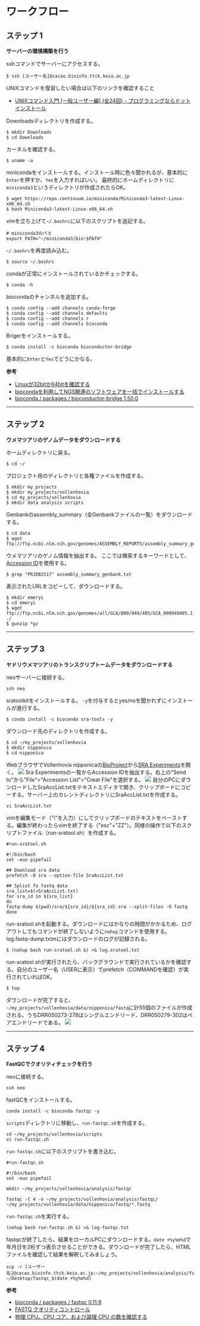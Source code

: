 # ワークフロー

## ステップ 1
**サーバーの環境構築を行う**

sshコマンドでサーバーにアクセスする。
```
$ ssh [ユーザー名]@cacao.bioinfo.ttck.keio.ac.jp
```
UNIXコマンドを復習したい場合は以下のリンクを確認すること
- [UNIXコマンド入門 [一般ユーザー編] (全24回) - プログラミングならドットインストール](https://dotinstall.com/lessons/basic_unix_v2)

Downloadsディレクトリを作成する。
```
$ mkdir Downloads
$ cd Downloads
```

カーネルを確認する。
```
$ uname -a
```
minicondaをインストールする。インストール時に色々聞かれるが、基本的に`Enter`を押すか、`Yes`を入力すればいい。
最終的にホームディレクトリに`miniconda3`というディレクトリが作成されたらOK。
```
$ wget https://repo.continuum.io/miniconda/Miniconda3-latest-Linux-x86_64.sh
$ bash Miniconda3-latest-Linux-x86_64.sh
```
vimを立ち上げて`~/.bashrc`に以下のスクリプトを追記する。
```
# miniconda3のパス
export PATH="~/miniconda3/bin:$PATH"
```
`~/.bashrc`を再度読み込む。
```
$ source ~/.bashrc
```
condaが正常にインストールされているかチェックする。
```
$ conda -h
```
biocondaのチャンネルを追加する。
```
$ conda config --add channels conda-forge
$ conda config --add channels defaults
$ conda config --add channels r
$ conda config --add channels bioconda
```
Brigerをインストールする。
```
$ conda install -c bioconda bioconductor-bridge
```
基本的に`Enter`と`Yes`でどうにかなる。

**参考**
- [Linuxが32bitか64bitを確認する](https://linux.just4fun.biz/?%E9%80%86%E5%BC%95%E3%81%8DUNIX%E3%82%B3%E3%83%9E%E3%83%B3%E3%83%89/Linux%E3%81%8C32bit%E3%81%8B64bit%E3%82%92%E7%A2%BA%E8%AA%8D%E3%81%99%E3%82%8B)
- [biocondaを利用してNGS関連のソフトウェアを一括でインストールする](http://imamachi-n.hatenablog.com/entry/2017/01/14/212719)
- [bioconda / packages / bioconductor-bridge 1.50.0](https://anaconda.org/bioconda/bioconductor-bridge)

---
## ステップ 2
**ウメマツアリのゲノムデータをダウンロードする**

ホームディレクトリに戻る。
```
$ cd ~/
```
プロジェクト用のディレクトリと各種ファイルを作成する。
```
$ mkdir my_projects
$ mkdir my_projects/vollenhovia
$ cd my_projects/vollenhovia
$ mkdir data analysis scripts
```
Genbankのassembly_summary（全Genbankファイルの一覧）をダウンロードする。
```
$ cd data
$ wget ftp://ftp.ncbi.nlm.nih.gov/genomes/ASSEMBLY_REPORTS/assembly_summary_genbank.txt
```
ウメマツアリのゲノム情報を抽出する。
ここでは検索するキーワードとして、[Accession ID](https://www.ncbi.nlm.nih.gov/bioproject/275948)を使用する。
```
$ grep "PRJDB3517" assembly_summary_genbank.txt
```
表示されたURLをコピーして、ダウンロードする。
```
$ mkdir emeryi
$ cd emeryi
$ wget ftp://ftp.ncbi.nlm.nih.gov/genomes/all/GCA/000/949/405/GCA_000949405.1_V.emery_V1.0/*gz ./
$ gunzip *gz
```

---
## ステップ 3
**ヤドリウメマツアリのトランスクリプトームデータをダウンロードする**

neoサーバーに接続する。
```
ssh neo
```
sratoolkitをインストールする。
`-y`を付与するとyes/noを聞かれずにインストールが進行する。
```
$ conda install -c bioconda sra-tools -y
```
ダウンロード先のディレクトリを作成する。
```
$ cd ~/my_projects/vollenhovia
$ mkdir nipponica
$ cd nipponica
```
WebブラウザでVollenhovia nipponicaの[BioProject](https://www.ncbi.nlm.nih.gov/bioproject/?term=422773)から[SRA Experiments](https://www.ncbi.nlm.nih.gov/sra?linkname=bioproject_sra_all&from_uid=422773)を開く。
![](https://i.gyazo.com/982a1a6ddfff798b214688c7e7b08cab.png)
Sra Experimentsの一覧からAccession IDを抽出する。右上の"Send to"から"File">"Accession List">"Creat File"を選択する。
![](https://i.gyazo.com/238b04c139f76c847f6c0aa8e975338b.png)
自分のPCにダウンロードしたSraAccList.txtをテキストエディタで開き、クリップボードにコピーする。サーバー上のカレントディレクトリにSraAccList.txtを作成する。
```
vi SraAccList.txt
```
vimを編集モード（"i"を入力）にしてクリップボードのテキストをペーストする。編集が終わったらvimを終了する（"esc"+"ZZ"）。同様の操作で以下のスクリプトファイル（run-sratool.sh）を作成する。
```
#run-sratool.sh

#!/bin/bash
set -euo pipefail

## Download sra data
prefetch -O sra --option-file SraAccList.txt

## Splist fo fastq data
sra_list=$(<SraAccList.txt)
for sra_id in ${sra_list}
do
fastq-dump $(pwd)/sra/${sra_id}/${sra_id}.sra --split-files -O fastq
done
```
run-sratool.shを起動する。ダウンロードにはかなりの時間がかかるため、ログアウトしてもコマンドが終了しないように`nohup`コマンドを使用する。log.fastq-dump.txtmにはダウンロードのログが記録される。
```
$ (nohup bash run-sratool.sh &) >& log.sratool.txt
```
run-sratool.shが実行されたら、バックグラウンドで実行されているかを確認する。自分のユーザー名（USERに表示）でprefetch（COMMANDを確認）が実行されていればOK。
```
$ top
```
ダウンロードが完了すると、`~/my_projects/vollenhovia/data/nipponica/fastq`に計55個のファイルが作成される。うちDRR050273-278はシングルエンドリード、DRR050279-302はペアエンドリードである。
![](https://i.gyazo.com/209a6950663f60885116d055af62d489.png)

---
## ステップ 4
**FastQCでクオリティチェックを行う**

neoに接続する。
```
ssh neo
```
fastQCをインストールする。
```
conda install -c bioconda fastqc -y
```
`scripts`ディレクトリに移動し、`run-fastqc.sh`を作成する。
```
cd ~/my_projects/vollenhovia/scripts
vi run-fastqc.sh
```
`run-fastqc.sh`に以下のスクリプトを書き込む。
```
#run-fastqc.sh

#!/bin/bash
set -euo pipefail

mkdir ~/my_projects/vollenhovia/analysis/fastqc

fastqc -t 4 -o ~/my_projects/vollenhovia/analysis/fastqc/ ~/my_projects/vollenhovia/data/nipponica/fastq/*.fastq
```
`run-fastqc.sh`を実行する。
```
(nohup bash run-fastqc.sh &) >& log-fastqc.txt
```
fastqcが終了したら、結果をローカルPCにダウンロードする。`date +%y%m%d`で年月日を2桁ずつ表示させることができる。ダウンロードが完了したら、HTMLファイルを確認して結果を解釈してみましょう。
```
scp -r [ユーザー名]@cacao.bioinfo.ttck.keio.ac.jp:~/my_projects/vollenhovia/analysis/fastqc ~/Desktop/fastqc_$(date +%y%m%d)
```
**参考**
- [bioconda / packages / fastqc 0.11.9](https://anaconda.org/bioconda/fastqc)
- [FASTQ クオリティコントロール](https://bi.biopapyrus.jp/rnaseq/qc/fastqc.html)
- [物理 CPU、CPU コア、および論理 CPU の数を確認する](https://access.redhat.com/ja/solutions/2159401)